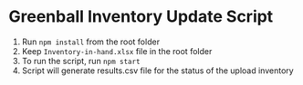 # Greenball Inventory Update Script

1. Run `npm install` from the root folder
2. Keep `Inventory-in-hand.xlsx` file in the root folder
3. To run the script, run `npm start`
4. Script will generate results.csv file for the status of the upload inventory